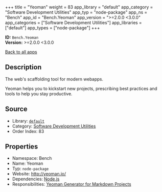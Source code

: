﻿+++
title = "Yeoman"
weight = 83
app_library = "default"
app_category = "Software Development Utilities"
app_typ = "node-package"
app_ns = "Bench"
app_id = "Bench.Yeoman"
app_version = ">=2.0.0 <3.0.0"
app_categories = ["Software Development Utilities"]
app_libraries = ["default"]
app_types = ["node-package"]
+++

**ID:** `Bench.Yeoman`  
**Version:** >=2.0.0 <3.0.0  
<!--more-->

[Back to all apps](/apps/)

## Description
The web's scaffolding tool for modern webapps.

Yeoman helps you to kickstart new projects, prescribing best practices and tools
to help you stay productive.

## Source

* Library: [`default`](/app_libraries/default)
* Category: [Software Development Utilities](/app_categories/software-development-utilities)
* Order Index: 83

## Properties

* Namespace: Bench
* Name: Yeoman
* Typ: `node-package`
* Website: <http://yeoman.io/>
* Dependencies: [Node.js](/apps/Bench.Node)
* Responsibilities: [Yeoman Generator for Markdown Projects](/apps/Mastersign.MdProc)

